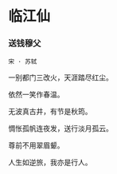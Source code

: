 # 临江仙

### 送钱穆父

`宋 · 苏轼`

一别都门三改火，天涯踏尽红尘。

依然一笑作春温。

无波真古井，有节是秋筠。



惆怅孤帆连夜发，送行淡月孤云。

尊前不用翠眉颦。

人生如逆旅，我亦是行人。